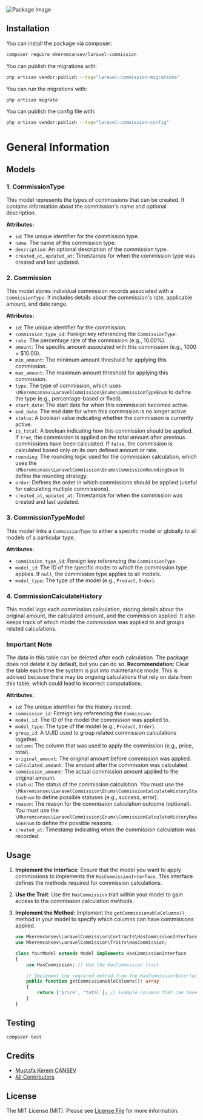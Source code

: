 
<picture>
  <source media="(prefers-color-scheme: dark)" srcset="https://banners.beyondco.de/Laravel%20Commission.png?theme=dark&packageManager=composer+require&packageName=mkeremcansev%2Flaravel-commission&pattern=architect&style=style_1&description=A+flexible+package+to+calculate+and+log+commissions+in+Laravel.&md=1&showWatermark=1&fontSize=100px&images=receipt-tax">
  <source media="(prefers-color-scheme: light)" srcset="https://banners.beyondco.de/Laravel%20Commission.png?theme=light&packageManager=composer+require&packageName=mkeremcansev%2Flaravel-commission&pattern=architect&style=style_1&description=A+flexible+package+to+calculate+and+log+commissions+in+Laravel.&md=1&showWatermark=1&fontSize=100px&images=receipt-tax">
  <img alt="Package Image" src="https://banners.beyondco.de/Laravel%20Commission.png?theme=light&packageManager=composer+require&packageName=mkeremcansev%2Flaravel-commission&pattern=architect&style=style_1&description=A+flexible+package+to+calculate+and+log+commissions+in+Laravel.&md=1&showWatermark=1&fontSize=100px&images=receipt-tax">
</picture>

## Installation


You can install the package via composer:

```bash
composer require mkeremcansev/laravel-commission
```

You can publish the migrations with:

```bash
php artisan vendor:publish --tag="laravel-commission-migrations"
```

You can run the migrations with:
```bash
php artisan migrate
```

You can publish the config file with:

```bash
php artisan vendor:publish --tag="laravel-commission-config"
```

# General Information

## Models

### 1. CommissionType
This model represents the types of commissions that can be created. It contains information about the commission's name and optional description.

**Attributes:**
- `id`: The unique identifier for the commission type.
- `name`: The name of the commission type.
- `description`: An optional description of the commission type.
- `created_at`, `updated_at`: Timestamps for when the commission type was created and last updated.

### 2. Commission
This model stores individual commission records associated with a `CommissionType`. It includes details about the commission's rate, applicable amount, and date range.

**Attributes:**
- `id`: The unique identifier for the commission.
- `commission_type_id`: Foreign key referencing the `CommissionType`.
- `rate`: The percentage rate of the commission (e.g., 10.00%).
- `amount`: The specific amount associated with this commission (e.g., 1000 = $10.00).
- `min_amount`: The minimum amount threshold for applying this commission.
- `max_amount`: The maximum amount threshold for applying this commission.
- `type`: The type of commission, which uses `\Mkeremcansev\LaravelCommission\Enums\CommissionTypeEnum` to define the type (e.g., percentage-based or fixed).
- `start_date`: The start date for when this commission becomes active.
- `end_date`: The end date for when this commission is no longer active.
- `status`: A boolean value indicating whether the commission is currently active.
- `is_total`: A boolean indicating how this commission should be applied. If `true`, the commission is applied on the total amount after previous commissions have been calculated. If `false`, the commission is calculated based only on its own defined amount or rate.
- `rounding`: The rounding logic used for the commission calculation, which uses the `\Mkeremcansev\LaravelCommission\Enums\CommissionRoundingEnum` to define the rounding strategy.
- `order`: Defines the order in which commissions should be applied (useful for calculating multiple commissions).
- `created_at`, `updated_at`: Timestamps for when the commission was created and last updated.


### 3. CommissionTypeModel
This model links a `CommissionType` to either a specific model or globally to all models of a particular type.

**Attributes:**
- `commission_type_id`: Foreign key referencing the `CommissionType`.
- `model_id`: The ID of the specific model to which the commission type applies. If `null`, the commission type applies to all models.
- `model_type`: The type of the model (e.g., `Product`, `Order`).


### 4. CommissionCalculateHistory
This model logs each commission calculation, storing details about the original amount, the calculated amount, and the commission applied. It also keeps track of which model the commission was applied to and groups related calculations.

###  Important Note

The data in this table can be deleted after each calculation. The package does not delete it by default, but you can do so. **Recommendation:** Clear the table each time the system is put into maintenance mode. This is advised because there may be ongoing calculations that rely on data from this table, which could lead to incorrect computations.

**Attributes:**
- `id`: The unique identifier for the history record.
- `commission_id`: Foreign key referencing the `Commission`.
- `model_id`: The ID of the model the commission was applied to.
- `model_type`: The type of the model (e.g., `Product`, `Order`).
- `group_id`: A UUID used to group related commission calculations together.
- `column`: The column that was used to apply the commission (e.g., price, total).
- `original_amount`: The original amount before commission was applied.
- `calculated_amount`: The amount after the commission was calculated.
- `commission_amount`: The actual commission amount applied to the original amount.
- `status`: The status of the commission calculation. You must use the `\Mkeremcansev\LaravelCommission\Enums\CommissionCalculateHistoryStatusEnum` to define possible statuses (e.g., success, error).
- `reason`: The reason for the commission calculation outcome (optional). You must use the `\Mkeremcansev\LaravelCommission\Enums\CommissionCalculateHistoryReasonEnum` to define the possible reasons.
- `created_at`: Timestamp indicating when the commission calculation was recorded.

## Usage

1. **Implement the Interface**: Ensure that the model you want to apply commissions to implements the `HasCommissionInterface`. This interface defines the methods required for commission calculations.

2. **Use the Trait**: Use the `HasCommission` trait within your model to gain access to the commission calculation methods.

3. **Implement the Method**: Implement the `getCommissionableColumns()` method in your model to specify which columns can have commissions applied.

   ```php
   use Mkeremcansev\LaravelCommission\Contracts\HasCommissionInterface;
   use Mkeremcansev\LaravelCommission\Traits\HasCommission;

   class YourModel extends Model implements HasCommissionInterface
   {
       use HasCommission; // Use the HasCommission trait

       // Implement the required method from the HasCommissionInterface
       public function getCommissionableColumns(): array
       {
           return ['price', 'total']; // Example columns that can have commissions applied
       }
   }
   ```


## Testing

```bash
composer test
```

## Credits

- [Mustafa Kerem CANSEV](https://github.com/mkeremcansev)
- [All Contributors](../../contributors)

## License

The MIT License (MIT). Please see [License File](LICENSE.md) for more information.
